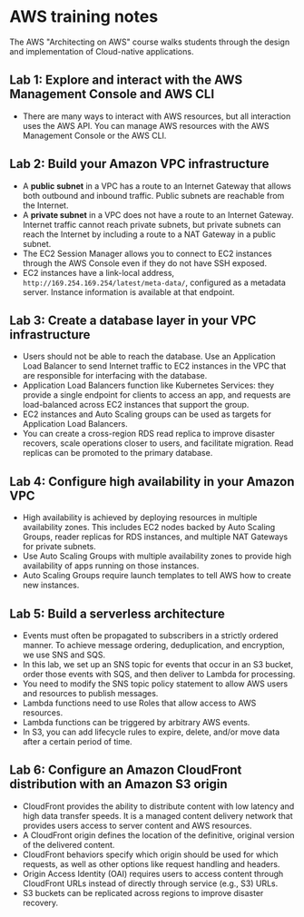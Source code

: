 # AWS training notes

The AWS "Architecting on AWS" course walks students through the design and
implementation of Cloud-native applications.

## Lab 1: Explore and interact with the AWS Management Console and AWS CLI

* There are many ways to interact with AWS resources, but all interaction uses
the AWS API. You can manage AWS resources with the AWS Management Console or
the AWS CLI.

## Lab 2: Build your Amazon VPC infrastructure

* A **public subnet** in a VPC has a route to an Internet Gateway that allows
both outbound and inbound traffic. Public subnets are reachable from the
Internet.
* A **private subnet** in a VPC does not have a route to an Internet Gateway.
Internet traffic cannot reach private subnets, but private subnets can reach
the Internet by including a route to a NAT Gateway in a public subnet.
* The EC2 Session Manager allows you to connect to EC2 instances through the
AWS Console even if they do not have SSH exposed.
* EC2 instances have a link-local address, `http://169.254.169.254/latest/meta-data/`,
configured as a metadata server. Instance information is available at that
endpoint.

## Lab 3: Create a database layer in your VPC infrastructure

* Users should not be able to reach the database. Use an Application Load
Balancer to send Internet traffic to EC2 instances in the VPC that are
responsible for interfacing with the database.
* Application Load Balancers function like Kubernetes Services: they provide a
single endpoint for clients to access an app, and requests are load-balanced
across EC2 instances that support the group.
* EC2 instances and Auto Scaling groups can be used as targets for Application
Load Balancers.
* You can create a cross-region RDS read replica to improve disaster recovers,
scale operations closer to users, and facilitate migration. Read replicas can
be promoted to the primary database.

## Lab 4: Configure high availability in your Amazon VPC

* High availability is achieved by deploying resources in multiple availability
zones. This includes EC2 nodes backed by Auto Scaling Groups, reader replicas
for RDS instances, and multiple NAT Gateways for private subnets.
* Use Auto Scaling Groups with multiple availability zones to provide high
availability of apps running on those instances.
* Auto Scaling Groups require launch templates to tell AWS how to create new
instances.

## Lab 5: Build a serverless architecture

* Events must often be propagated to subscribers in a strictly ordered manner.
To achieve message ordering, deduplication, and encryption, we use SNS and SQS.
* In this lab, we set up an SNS topic for events that occur in an S3 bucket,
order those events with SQS, and then deliver to Lambda for processing.
* You need to modify the SNS topic policy statement to allow AWS users and
resources to publish messages.
* Lambda functions need to use Roles that allow access to AWS resources.
* Lambda functions can be triggered by arbitrary AWS events.
* In S3, you can add lifecycle rules to expire, delete, and/or move data after
a certain period of time.

## Lab 6: Configure an Amazon CloudFront distribution with an Amazon S3 origin

* CloudFront provides the ability to distribute content with low latency and
high data transfer speeds. It is a managed content delivery network that
provides users access to server content and AWS resources.
* A CloudFront origin defines the location of the definitive, original version
of the delivered content.
* CloudFront behaviors specify which origin should be used for which requests,
as well as other options like request handling and headers.
* Origin Access Identity (OAI) requires users to access content through
CloudFront URLs instead of directly through service (e.g., S3) URLs.
* S3 buckets can be replicated across regions to improve disaster recovery.
